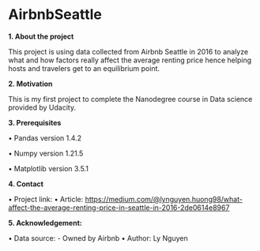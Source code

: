 # AirbnbSeattle

**1. About the project**

This project is using data collected from Airbnb Seattle in 2016 to analyze what and how factors really affect the average renting price hence helping hosts and travelers get to an equilibrium point.

**2.	Motivation**

This is my first project to complete the Nanodegree course in Data science provided by Udacity.

**3.	Prerequisites**

•	Pandas version 1.4.2

•	Numpy version 1.21.5

•	Matplotlib version 3.5.1

**4.	Contact**

•	Project link:
•	Article: https://medium.com/@lynguyen.huong98/what-affect-the-average-renting-price-in-seattle-in-2016-2de0614e8967

**5.	Acknowledgement:**

•	Data source: - Owned by Airbnb
•	Author: Ly Nguyen

